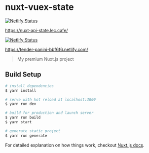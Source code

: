# nuxt-vuex-state

[![Netlify Status](https://api.netlify.com/api/v1/badges/ae3d5a67-37d6-4efb-a2f1-636fb559d80c/deploy-status)](https://app.netlify.com/sites/festive-dubinsky-309d1d/deploys)

https://nuxt-api-state.lec.cafe/

[![Netlify Status](https://api.netlify.com/api/v1/badges/77ce91e7-46f6-4f34-b09b-f9869a0445fe/deploy-status)](https://app.netlify.com/sites/tender-panini-bbf6f6/deploys)

https://tender-panini-bbf6f6.netlify.com/


> My premium Nuxt.js project

## Build Setup

``` bash
# install dependencies
$ yarn install

# serve with hot reload at localhost:3000
$ yarn run dev

# build for production and launch server
$ yarn run build
$ yarn start

# generate static project
$ yarn run generate
```

For detailed explanation on how things work, checkout [Nuxt.js docs](https://nuxtjs.org).
